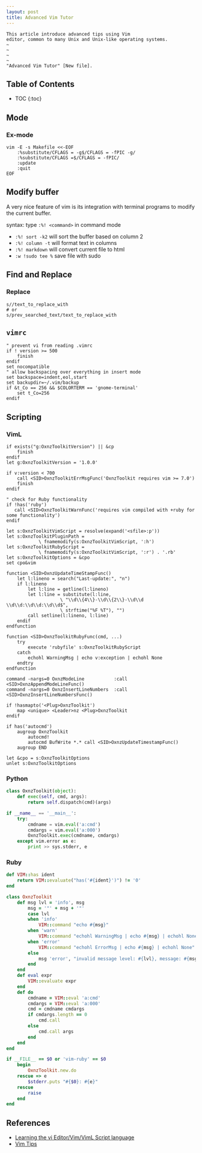 ```yaml
---
layout: post
title: Advanced Vim Tutor
---
```


```
This article introduce advanced tips using Vim
editor, common to many Unix and Unix-like operating systems.
~
~
~
~
"Advanced Vim Tutor" [New file].
```

<!--more-->

## Table of Contents

* TOC
{:toc}

## Mode

### Ex-mode

```shell
vim -E -s Makefile <<-EOF
    :%substitute/CFLAGS = -g$/CFLAGS = -fPIC -g/
    :%substitute/CFLAGS =$/CFLAGS = -fPIC/
    :update
    :quit
EOF
```

## Modify buffer

A very nice feature of vim is its integration with terminal programs to modify the current buffer.

syntax: type `:%! <command>` in command mode

* `:%! sort -k2` will sort the buffer based on column 2
* `:%! column -t` will format text in columns
* `:%! markdown` will convert current file to html
* `:w !sudo tee %` save file with sudo

## Find and Replace

### Replace

```viml
s//text_to_replace_with
# or
s/prev_searched_text/text_to_replace_with
```

## `vimrc`

```viml
" prevent vi from reading .vimrc
if ! version >= 500
    finish
endif
set nocompatible
" allow backspacing over everything in insert mode
set backspace=indent,eol,start
set backupdir=~/.vim/backup
if &t_Co == 256 && $COLORTERM == 'gnome-terminal'
    set t_Co=256
endif
```

## Scripting

### VimL

```viml
if exists("g:OxnzToolkitVersion") || &cp
    finish
endif
let g:OxnzToolkitVersion = '1.0.0'

if v:version < 700
    call <SID>OxnzToolkitErrMsgFunc('OxnzToolkit requires vim >= 7.0')
    finish
endif

" check for Ruby functionality
if !has('ruby')
   call <SID>OxnzToolkitWarnFunc('requires vim compiled with +ruby for some functionality')
endif

let s:OxnzToolkitVimScript = resolve(expand('<sfile>:p'))
let s:OxnzToolkitPluginPath =
            \ fnamemodify(s:OxnzToolkitVimScript, ':h')
let s:OxnzToolkitRubyScript =
            \ fnamemodify(s:OxnzToolkitVimScript, ':r') . '.rb'
let s:OxnzToolkitOptions = &cpo
set cpo&vim

function <SID>OxnzUpdateTimeStampFunc()
    let l:lineno = search("Last-update:", "n")
    if l:lineno
        let l:line = getline(l:lineno)
        let l:line = substitute(l:line,
                    \ "\\d\\{4\\}-\\d\\{2\\}-\\d\\d \\d\\d:\\d\\d:\\d\\d$",
                    \ strftime("%F %T"), "")
        call setline(l:lineno, l:line)
    endif
endfunction

function <SID>OxnzToolkitRubyFunc(cmd, ...)
    try
        execute 'rubyfile' s:OxnzToolkitRubyScript
    catch
        echohl WarningMsg | echo v:exception | echohl None
    endtry
endfunction

command -nargs=0 OxnzModeLine           :call <SID>OxnzAppendModeLineFunc()
command -nargs=0 OxnzInsertLineNumbers  :call <SID>OxnzInsertLineNumbersFunc()

if !hasmapto('<Plug>OxnzToolkit')
    map <unique> <Leader>nz <Plug>OxnzToolkit
endif

if has('autocmd')
    augroup OxnzToolkit
        autocmd!
        autocmd BufWrite *.* call <SID>OxnzUpdateTimestampFunc()
    augroup END

let &cpo = s:OxnzToolkitOptions
unlet s:OxnzToolkitOptions
```

### Python

```python
class OxnzToolkit(object):
    def exec(self, cmd, args):
        return self.dispatch(cmd)(args)

if __name__ == '__main__':
    try:
        cmdname = vim.eval('a:cmd')
        cmdargs = vim.eval('a:000')
        OxnzToolkit.exec(cmdname, cmdargs)
    except vim.error as e:
        print >> sys.stderr, e
```

### Ruby

```ruby
def VIM::has ident
    return VIM::evaluate("has('#{ident}')") != '0'
end

class OxnzToolkit
    def msg lvl = 'info', msg
        msg = '"' + msg + '"'
        case lvl
        when 'info'
            VIM::command "echo #{msg}"
        when 'warn'
            VIM::command "echohl WarningMsg | echo #{msg} | echohl None"
        when 'error'
            VIM::command "echohl ErrorMsg | echo #{msg} | echohl None"
        else
            msg 'error', "invalid message level: #{lvl}, message: #{msg}"
        end
    end
    def eval expr
        VIM::evaluate expr
    end
    def do
        cmdname = VIM::eval 'a:cmd'
        cmdargs = VIM::eval 'a:000'
        cmd = cmdname cmdargs
        if cmdargs.length == 0
            cmd.call
        else
            cmd.call args
        end
    end
end

if __FILE__ == $0 or 'vim-ruby' == $0
    begin
        OxnzToolkit.new.do
    rescue => e
        $stderr.puts "#{$0}: #{e}"
    rescue
        raise
    end
end
```

## References

* [Learning the vi Editor/Vim/VimL Script language](https://en.wikibooks.org/wiki/Learning_the_vi_Editor/Vim/VimL_Script_language)
* [Vim Tips](https://www.vi-improved.org/vim-tips/)
